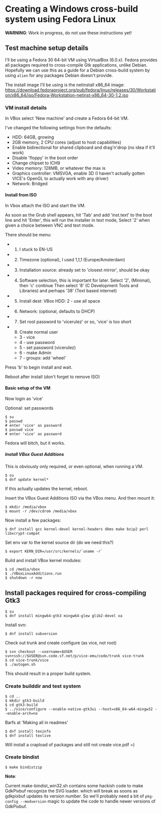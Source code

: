 # Creating a Windows cross-build system using Fedora Linux

**WARNING**: Work in progress, do not use these instructions yet!


## Test machine setup details

I'll be using a Fedora 30 64-bit VM using VirtualBox (6.0.x). Fedora provides all packages required to cross-compile Gtk applications, unlike Debian. Hopefully we can use this as a guide for a Debian cross-build system by using `alien` for any packages Debian doesn't provide.

The install image I'll be using is the netinstall x86\_64 image:
<https://download.fedoraproject.org/pub/fedora/linux/releases/30/Workstation/x86_64/iso/Fedora-Workstation-netinst-x86_64-30-1.2.iso>

### VM install details

In VBox select 'New machine' and create a Fedora 64-bit VM.

I've changed the following settings from the defaults:

* HDD: 64GB, growing
* 2GB memory, 2 CPU cores (adjust to host capabilities)
* Enable bidirectional for shared clipboard and drag'n'drop (no idea if it'll work)
* Disable 'floppy' in the boot order
* Change chipset to ICH9
* Video memory: 128MB, or whatever the max is
* Graphics controller: VMSVGA, enable 3D
  (I haven't actually gotten VICE's OpenGL to actually work with any driver)
* Network: Bridged

#### Install from ISO

In Vbox attach the ISO and start the VM.

As soon as the Grub shell appears, hit 'Tab' and add 'inst.text' to the boot line and hit 'Enter', this will run the installer in text mode,
Select '2' when given a choice between VNC and text mode.

There should be menu:

* 1) I stuck to EN-US
* 2) Timezone (optional), I used 1,1,1 (Europe/Amsterdam)
* 3) Installation source: already set to 'closest mirror', should be okay
* 4) Software selection, this is important for later.
    Select '2', (Minimal), then 'c' continue
    Then select '8' (C Development Tools and Libraries) and perhaps '38' (Text based internet)
* 5) Install dest: VBox HDD: 2 - use all space
* 6) Network: (optional, defaults to DHCP)
* 7) Set root password to 'vicerulez' or so, 'vice' is too short
* 8) Create normal user
    - 3 - vice
    - 4 - use password
    - 5 - set password (vicerulez)
    - 6 - make Admin
    - 7 - groups: add 'wheel'


Press 'b' to begin install and wait.

Reboot after install (don't forget to remove ISO)

#### Basic setup of the VM

Now login as 'vice'

Optional: set passwords

```
$ su
$ passwd
# enter 'vice' as password
$ passwd vice
# enter 'vice' as password
```
Fedora will bitch, but it works.


##### Install VBox Guest Additions

This is obviously only required, or even optional, when running a VM.

```
$ su
$ dnf update kernel*
```
If this actually updates the kernel, reboot.

Insert the VBox Guest Additions ISO via the VBox menu.
And then mount it:
```
$ mkdir /media/vbox
$ mount -r /dev/cdrom /media/vbox
```

Now install a few packages:
```
$ dnf install gcc kernel-devel kernel-headers dkms make bzip2 perl libxcrypt-compat
```

Set env var to the kernel source dir (do we need this?)
```
$ export KERN_DIR=/usr/src/kernels/`uname -r`
```

Build and install VBox kernel modules:
```
$ cd /media/vbox
$ ./VBoxLinuxAdditions.run
$ shutdown -r now
```


## Install packages required for cross-compiling Gtk3
```
$ su
$ dnf install mingw64-gtk3 mingw64-glew glib2-devel xa
```

Install svn:
```
$ dnf install subversion
```

Check out trunk and create configure (as vice, not root)
```
$ svn checkout --username=$USER svn+ssh://$USER@svn.code.sf.net/p/vice-emu/code/trunk vice-trunk
$ cd vice-trunk/vice
$ ./autogen.sh
```
This should result in a proper build system.


### Create builddir and test system
```
$ cd ..
$ mkdir gtk3-build
$ cd gtk3-build
$ ../vice/configure --enable-native-gtk3ui --host=x86_64-w64-mingw32 --enable-arch=no
```


Barfs at 'Making all in readmes'

```
$ dnf install texinfo
$ dnf install texlive
```
Will install a crapload of packages and still not create vice.pdf =)



### Create bindist

```
$ make bindistzip
```

**Note**:

Current make-bindist_win32.sh contains some hackish code to make GdkPixbuf recognize the SVG loader. which will break as soons as gdkpixbuf updates its version number.
So we'll probably need a bit of `pkg-config --modversion` magic to update the code to handle newer versions of GdkPixbuf.



